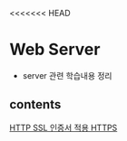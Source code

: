<<<<<<< HEAD
# Web Server
- server 관련 학습내용 정리

## contents
[HTTP SSL 인증서 적용 HTTPS](https://github.com/kkw-11/TIL/blob/master/Server_/%EC%9B%B9%EC%84%9C%EB%B2%84%EC%97%90%20SSL%EC%A0%81%EC%9A%A9.md)
